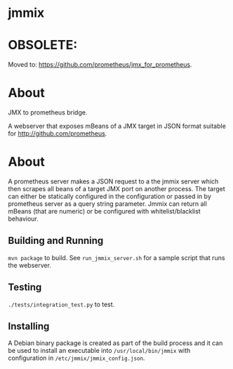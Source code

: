jmmix
=====

# OBSOLETE:

Moved to: https://github.com/prometheus/jmx_for_prometheus.

# About

JMX to prometheus bridge.

A webserver that exposes mBeans of a JMX target in JSON format suitable
for http://github.com/prometheus.

# About
A prometheus server makes a JSON request to a the jmmix server which then
scrapes all beans of a target JMX port on another process. The target can
either be statically configured in the configuration or passed in by
prometheus server as a query string parameter.
Jmmix can return all mBeans (that are numeric) or be configured with
whitelist/blacklist behaviour.

## Building and Running

`mvn package` to build.
See `run_jmmix_server.sh` for a sample script that runs the webserver.

## Testing

`./tests/integration_test.py` to test.

## Installing

A Debian binary package is created as part of the build process and it can 
be used to install an executable into `/usr/local/bin/jmmix` with configuration
in `/etc/jmmix/jmmix_config.json`.

